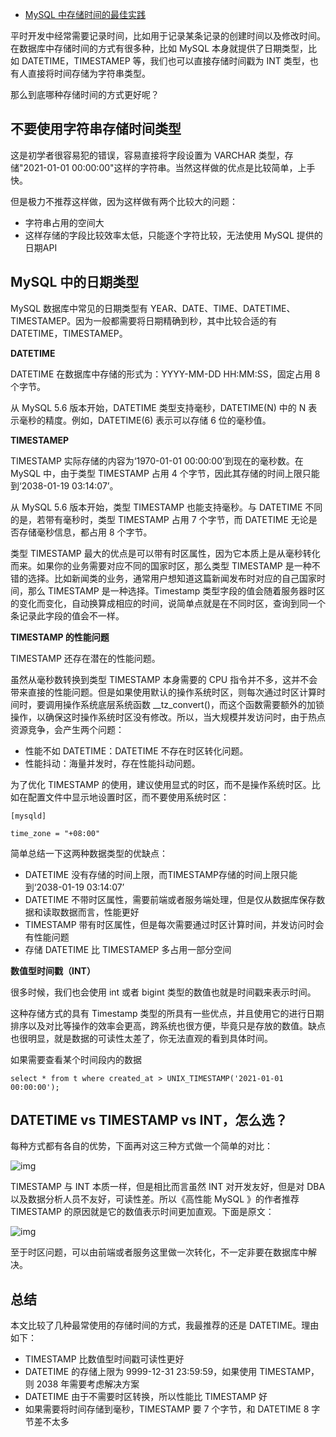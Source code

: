 - [MySQL 中存储时间的最佳实践](https://www.cnblogs.com/upyun/p/14957721.html)



平时开发中经常需要记录时间，比如用于记录某条记录的创建时间以及修改时间。在数据库中存储时间的方式有很多种，比如 MySQL  本身就提供了日期类型，比如 DATETIME，TIMESTAMEP 等，我们也可以直接存储时间戳为 INT  类型，也有人直接将时间存储为字符串类型。

那么到底哪种存储时间的方式更好呢？

## 不要使用字符串存储时间类型

这是初学者很容易犯的错误，容易直接将字段设置为 VARCHAR 类型，存储"2021-01-01 00:00:00"这样的字符串。当然这样做的优点是比较简单，上手快。

但是极力不推荐这样做，因为这样做有两个比较大的问题：

- 字符串占用的空间大
- 这样存储的字段比较效率太低，只能逐个字符比较，无法使用 MySQL 提供的日期API

## MySQL 中的日期类型

MySQL 数据库中常见的日期类型有 YEAR、DATE、TIME、DATETIME、TIMESTAMEP。因为一般都需要将日期精确到秒，其中比较合适的有DATETIME，TIMESTAMEP。

**DATETIME**

DATETIME 在数据库中存储的形式为：YYYY-MM-DD HH:MM:SS，固定占用 8 个字节。

从 MySQL 5.6 版本开始，DATETIME 类型支持毫秒，DATETIME(N) 中的 N 表示毫秒的精度。例如，DATETIME(6) 表示可以存储 6 位的毫秒值。

**TIMESTAMEP**

TIMESTAMP 实际存储的内容为‘1970-01-01 00:00:00’到现在的毫秒数。在 MySQL 中，由于类型 TIMESTAMP 占用 4 个字节，因此其存储的时间上限只能到‘2038-01-19 03:14:07’。

从 MySQL 5.6 版本开始，类型 TIMESTAMP 也能支持毫秒。与 DATETIME 不同的是，若带有毫秒时，类型 TIMESTAMP 占用 7 个字节，而 DATETIME 无论是否存储毫秒信息，都占用 8 个字节。

类型 TIMESTAMP 最大的优点是可以带有时区属性，因为它本质上是从毫秒转化而来。如果你的业务需要对应不同的国家时区，那么类型  TIMESTAMP 是一种不错的选择。比如新闻类的业务，通常用户想知道这篇新闻发布时对应的自己国家时间，那么 TIMESTAMP  是一种选择。Timestamp  类型字段的值会随着服务器时区的变化而变化，自动换算成相应的时间，说简单点就是在不同时区，查询到同一个条记录此字段的值会不一样。

**TIMESTAMP 的性能问题**

TIMESTAMP 还存在潜在的性能问题。

虽然从毫秒数转换到类型 TIMESTAMP 本身需要的 CPU  指令并不多，这并不会带来直接的性能问题。但是如果使用默认的操作系统时区，则每次通过时区计算时间时，要调用操作系统底层系统函数  __tz_convert()，而这个函数需要额外的加锁操作，以确保这时操作系统时区没有修改。所以，当大规模并发访问时，由于热点资源竞争，会产生两个问题：

- 性能不如 DATETIME：DATETIME 不存在时区转化问题。
- 性能抖动：海量并发时，存在性能抖动问题。

为了优化 TIMESTAMP 的使用，建议使用显式的时区，而不是操作系统时区。比如在配置文件中显示地设置时区，而不要使用系统时区：

```
[mysqld]

time_zone = "+08:00"
```

简单总结一下这两种数据类型的优缺点：

- DATETIME 没有存储的时间上限，而TIMESTAMP存储的时间上限只能到‘2038-01-19 03:14:07’
- DATETIME 不带时区属性，需要前端或者服务端处理，但是仅从数据库保存数据和读取数据而言，性能更好
- TIMESTAMP 带有时区属性，但是每次需要通过时区计算时间，并发访问时会有性能问题
- 存储 DATETIME 比 TIMESTAMEP 多占用一部分空间

**数值型时间戳（INT）**

很多时候，我们也会使用 int 或者 bigint 类型的数值也就是时间戳来表示时间。

这种存储方式的具有 Timestamp 类型的所具有一些优点，并且使用它的进行日期排序以及对比等操作的效率会更高，跨系统也很方便，毕竟只是存放的数值。缺点也很明显，就是数据的可读性太差了，你无法直观的看到具体时间。

如果需要查看某个时间段内的数据

```
select * from t where created_at > UNIX_TIMESTAMP('2021-01-01 00:00:00');
```

## DATETIME vs TIMESTAMP vs INT，怎么选？

每种方式都有各自的优势，下面再对这三种方式做一个简单的对比：

![img](https://upload-images.jianshu.io/upload_images/80097-fa7b6aad30fc2bec.png?imageMogr2/auto-orient/strip%7CimageView2/2/w/1240)

TIMESTAMP 与 INT 本质一样，但是相比而言虽然 INT 对开发友好，但是对 DBA 以及数据分析人员不友好，可读性差。所以《高性能 MySQL 》的作者推荐  TIMESTAMP 的原因就是它的数值表示时间更加直观。下面是原文：

![img](https://upload-images.jianshu.io/upload_images/80097-ccce6ad907608e38.png?imageMogr2/auto-orient/strip%7CimageView2/2/w/1240)

至于时区问题，可以由前端或者服务这里做一次转化，不一定非要在数据库中解决。

## 总结

本文比较了几种最常使用的存储时间的方式，我最推荐的还是 DATETIME。理由如下：

- TIMESTAMP 比数值型时间戳可读性更好
- DATETIME 的存储上限为 9999-12-31 23:59:59，如果使用 TIMESTAMP，则 2038 年需要考虑解决方案
- DATETIME 由于不需要时区转换，所以性能比 TIMESTAMP 好
- 如果需要将时间存储到毫秒，TIMESTAMP 要 7 个字节，和 DATETIME 8 字节差不太多

